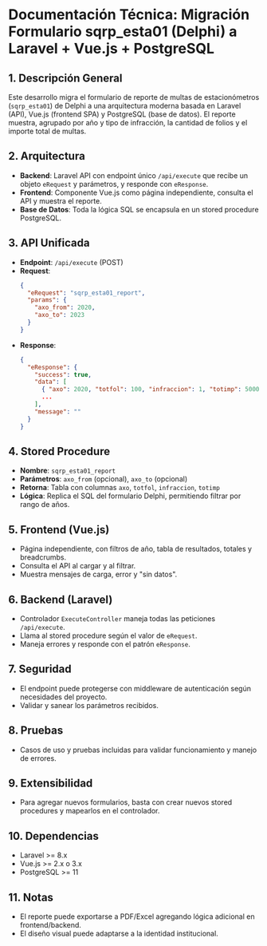 # Documentación Técnica: Migración Formulario sqrp_esta01 (Delphi) a Laravel + Vue.js + PostgreSQL

## 1. Descripción General
Este desarrollo migra el formulario de reporte de multas de estacionómetros (`sqrp_esta01`) de Delphi a una arquitectura moderna basada en Laravel (API), Vue.js (frontend SPA) y PostgreSQL (base de datos). El reporte muestra, agrupado por año y tipo de infracción, la cantidad de folios y el importe total de multas.

## 2. Arquitectura
- **Backend**: Laravel API con endpoint único `/api/execute` que recibe un objeto `eRequest` y parámetros, y responde con `eResponse`.
- **Frontend**: Componente Vue.js como página independiente, consulta el API y muestra el reporte.
- **Base de Datos**: Toda la lógica SQL se encapsula en un stored procedure PostgreSQL.

## 3. API Unificada
- **Endpoint**: `/api/execute` (POST)
- **Request**:
  ```json
  {
    "eRequest": "sqrp_esta01_report",
    "params": {
      "axo_from": 2020,
      "axo_to": 2023
    }
  }
  ```
- **Response**:
  ```json
  {
    "eResponse": {
      "success": true,
      "data": [
        { "axo": 2020, "totfol": 100, "infraccion": 1, "totimp": 5000.00 },
        ...
      ],
      "message": ""
    }
  }
  ```

## 4. Stored Procedure
- **Nombre**: `sqrp_esta01_report`
- **Parámetros**: `axo_from` (opcional), `axo_to` (opcional)
- **Retorna**: Tabla con columnas `axo`, `totfol`, `infraccion`, `totimp`
- **Lógica**: Replica el SQL del formulario Delphi, permitiendo filtrar por rango de años.

## 5. Frontend (Vue.js)
- Página independiente, con filtros de año, tabla de resultados, totales y breadcrumbs.
- Consulta el API al cargar y al filtrar.
- Muestra mensajes de carga, error y "sin datos".

## 6. Backend (Laravel)
- Controlador `ExecuteController` maneja todas las peticiones `/api/execute`.
- Llama al stored procedure según el valor de `eRequest`.
- Maneja errores y responde con el patrón `eResponse`.

## 7. Seguridad
- El endpoint puede protegerse con middleware de autenticación según necesidades del proyecto.
- Validar y sanear los parámetros recibidos.

## 8. Pruebas
- Casos de uso y pruebas incluidas para validar funcionamiento y manejo de errores.

## 9. Extensibilidad
- Para agregar nuevos formularios, basta con crear nuevos stored procedures y mapearlos en el controlador.

## 10. Dependencias
- Laravel >= 8.x
- Vue.js >= 2.x o 3.x
- PostgreSQL >= 11

## 11. Notas
- El reporte puede exportarse a PDF/Excel agregando lógica adicional en frontend/backend.
- El diseño visual puede adaptarse a la identidad institucional.
